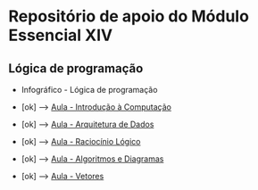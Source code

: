 # Repositório de apoio do Módulo Essencial XIV

## Lógica de programação

- Infográfico - Lógica de programação

- [ok] --> [Aula - Introdução à Computação](https://www.youtube.com/watch?v=mrc1gJo1tvI)

- [ok] --> [Aula - Arquitetura de Dados](https://www.youtube.com/watch?v=ez0HNYRdvQQ)

- [ok] --> [Aula - Raciocínio Lógico](https://www.youtube.com/watch?v=qLxWEeonE9Q)

- [ok] --> [Aula - Algoritmos e Diagramas](https://www.youtube.com/watch?v=j5yC12psXKA)

- [ok] --> [Aula - Vetores](https://www.youtube.com/watch?v=tq01BH1fxtI)
